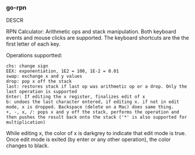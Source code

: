 ### go-rpn

DESCR

RPN Calculator: Arithmetic ops and stack manipulation.
Both keyboard events and mouse clicks are supported. The keyboard shortcuts are the the first letter of each key.

Operations supportted:

    chs: change sign
    EEX: exponentiation, 1E2 = 100, 1E-2 = 0.01
    swap: exchange x and y values
    drop: pop x off the stack
    last: restores stack if last op was arithmetic op or a drop. Only the last operation is supported
    Enter: If editing the x register, finalizes edit of x
    b: undoes the last character entered, if editing x. if not in edit mode, x is dropped. Backspace (delete on a Mac) does same thing.
    +, -, x, /: pops x and y off the stack, performs the operation and then pushes the result back onto the stack ('*' is also supported for multiplication)

While editing x, the color of x is darkgrey to indicate that edit mode is true. Once edit mode is exited (by enter or any other operation), the color changes to black.

